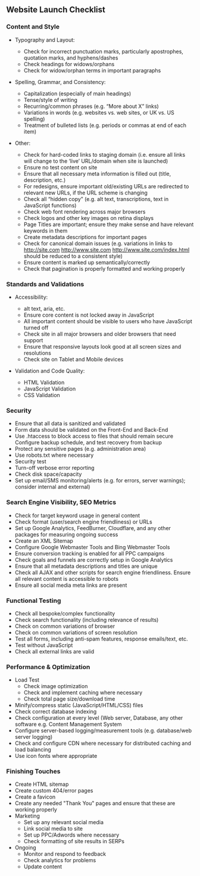 ## Website Launch Checklist

### Content and Style

+ Typography and Layout:
    + Check for incorrect punctuation marks, particularly apostrophes, quotation marks, and hyphens/dashes
    + Check headings for widows/orphans
    + Check for widow/orphan terms in important paragraphs

+ Spelling, Grammar, and Consistency:
    + Capitalization (especially of main headings)
    + Tense/style of writing
    + Recurring/common phrases (e.g. “More about X” links)
    + Variations in words (e.g. websites vs. web sites, or UK vs. US spelling)
    + Treatment of bulleted lists (e.g. periods or commas at end of each item)

+ Other:
    + Check for hard-coded links to staging domain (i.e. ensure all links will change to the ‘live’ URL/domain when site is launched)
    + Ensure no test content on site
    + Ensure that all necessary meta information is filled out (title, description, etc.)
    + For redesigns, ensure important old/existing URLs are redirected to relevant new URLs, if the URL scheme is changing
    + Check all “hidden copy” (e.g. alt text, transcriptions, text in JavaScript functions)
    + Check web font rendering across major browsers
    + Check logos and other key images on retina displays
    + Page Titles are important; ensure they make sense and have relevant keywords in them
    + Create metadata descriptions for important pages
    + Check for canonical domain issues (e.g. variations in links to http://site.com http://www.site.com http://www.site.com/index.html should be reduced to a consistent style)
    + Ensure content is marked up semantically/correctly
    + Check that pagination is properly formatted and working properly

### Standards and Validations

+ Accessibility:
    + alt text, aria, etc.
    + Ensure core content is not locked away in JavaScript
    + All important content should be visible to users who have JavaScript turned off
    + Check site in all major browsers and older browsers that need support
    + Ensure that responsive layouts look good at all screen sizes and resolutions
    + Check site on Tablet and Mobile devices

+ Validation and Code Quality:
    + HTML Validation
    + JavaScript Validation
    + CSS Validation

### Security

+ Ensure that all data is sanitized and validated
+ Form data should be validated on the Front-End and Back-End
+ Use .htaccess to block access to files that should remain secure Configure backup schedule, and test recovery from backup
+ Protect any sensitive pages (e.g. administration area)
+ Use robots.txt where necessary
+ Security test
+ Turn-off verbose error reporting
+ Check disk space/capacity
+ Set up email/SMS monitoring/alerts (e.g. for errors, server warnings); consider internal and external)

### Search Engine Visibility, SEO Metrics

+ Check for target keyword usage in general content
+ Check format (user/search engine friendliness) or URLs
+ Set up Google Analytics, FeedBurner, Cloudflare, and any other packages for measuring ongoing success
+ Create an XML Sitemap
+ Configure Google Webmaster Tools and Bing Webmaster Tools
+ Ensure conversion tracking is enabled for all PPC campaigns
+ Check goals and funnels are correctly setup in Google Analytics
+ Ensure that all metadata descriptions and titles are unique
+ Check all AJAX and other scripts for search engine friendliness. Ensure all relevant content is accessible to robots
+ Ensure all social media meta links are present

### Functional Testing

+ Check all bespoke/complex functionality
+ Check search functionality (including relevance of results)
+ Check on common variations of browser
+ Check on common variations of screen resolution
+ Test all forms, including anti-spam features, response emails/text, etc.
+ Test without JavaScript
+ Check all external links are valid

### Performance & Optimization

+ Load Test
    + Check image optimization
    + Check and implement caching where necessary
    + Check total page size/download time
+ Minify/compress static (JavaScript/HTML/CSS) files
+ Check correct database indexing
+ Check configuration at every level (Web server, Database, any other software e.g. Content Management System
+ Configure server-based logging/measurement tools (e.g. database/web server logging)
+ Check and configure CDN where necessary for distributed caching and load balancing
+ Use icon fonts where appropriate

### Finishing Touches

+ Create HTML sitemap
+ Create custom 404/error pages
+ Create a favicon
+ Create any needed "Thank You" pages and ensure that these are working properly
+ Marketing
    + Set up any relevant social media
    + Link social media to site
    + Set up PPC/Adwords where necessary
    + Check formatting of site results in SERPs
+ Ongoing
    + Monitor and respond to feedback
    + Check analytics for problems
    + Update content